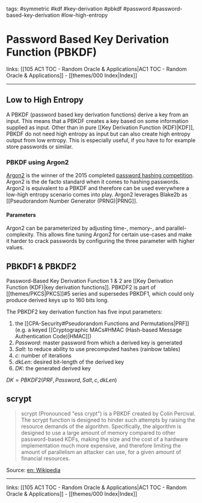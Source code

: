 tags: #symmetric #kdf #key-derivation #pbkdf #password #password-based-key-derivation #low-high-entropy

# Password Based Key Derivation Function (PBKDF)

links: [[105 AC1 TOC - Random Oracle & Applications|AC1 TOC - Random Oracle & Applications]] - [[themes/000 Index|Index]]

---

## Low to High Entropy 

A PBKDF (password based key derivation functions) derive a key from an input. This means that a PBKDF creates a key based on some information supplied as input. Other than in pure [[Key Derivation Function (KDF)|KDF]], PBKDF do not need high entropy as input but can also create high entropy output from low entropy. This is especially useful, if you have to for example store passwords or similar.

### PBKDF using Argon2

[Argon2](https://github.com/P-H-C/phc-winner-argon2/blob/master/argon2-specs.pdf) is the winner of the 2015 completed [password hashing competition](https://www.password-hashing.net/). Argon2 is the de facto standard when it comes to hashing passwords. Argon2 is equivalent to a PBKDF and therefore can be used everywhere a low-high entropy scenario comes into play. Argon2 leverages Blake2b as [[Pseudorandom Number Generator (PRNG)|PRNG]].

#### Parameters

Argon2 can be parameterized by adjusting time-, memory-, and parallel-complexity. This allows fine tuning Argon2 for certain use-cases and make it harder to crack passwords by configuring the three parameter with higher values.

## PBKDF1 & PBKDF2

Password-Based Key Derivation Function 1 & 2 are [[Key Derivation Function (KDF)|key derivation functions]]. PBKDF2 is part of [[themes/PKCS|PKCS]]#5 series and supersedes PBKDF1, which could only produce derived keys up to 160 bits long.

The PBKDF2 key derivation function has five input parameters:

1. the [[CPA-Security#Pseudorandom Functions and Permutations|PRF]] (e.g. a keyed [[Cryptographic MACs#HMAC (Hash-based Message Authentication Code)|HMAC]])
2. $Password$: master password from which a derived key is generated
3. $Salt$: to reduce ability to use precomputed hashes (rainbow tables)
4. $c$: number of iterations
5. $dkLen$: desired bit-length of the derived key
6. $DK$: the generated derived key

$DK = PBKDF2(PRF, Password, Salt, c, dkLen)$

## scrypt

> scrypt (Pronounced "ess crypt") is a PBKDF created by Colin Percival. The scrypt function is designed to hinder such attempts by raising the resource demands of the algorithm. Specifically, the algorithm is designed to use a large amount of memory compared to other password-based KDFs, making the size and the cost of a hardware implementation much more expensive, and therefore limiting the amount of parallelism an attacker can use, for a given amount of financial resources.

Source: [en: Wikipedia](https://en.wikipedia.org/wiki/Scrypt)

---
links: [[105 AC1 TOC - Random Oracle & Applications|AC1 TOC - Random Oracle & Applications]] - [[themes/000 Index|Index]]